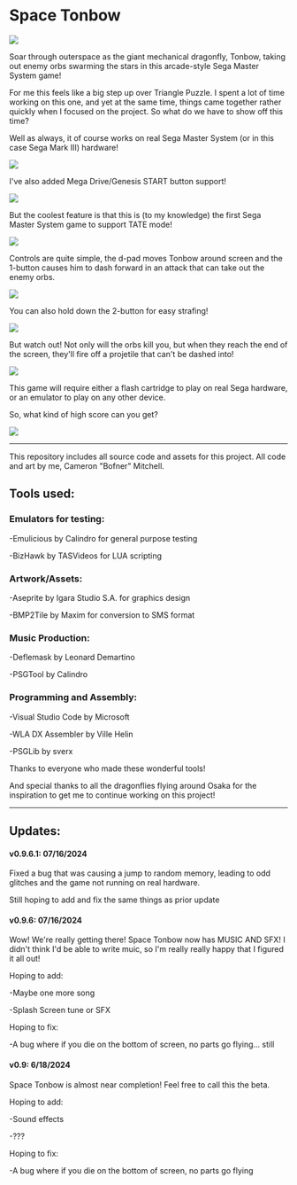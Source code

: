 # Space Tonbow

![](https://github.com/Bofner/Space-Tonbow/blob/main/images/tite.gif)

Soar through outerspace as the giant mechanical dragonfly, Tonbow, taking out enemy orbs swarming the stars
in this arcade-style Sega Master System game!

For me this feels like a big step up over Triangle Puzzle. I spent a lot of time working on this one,
and yet at the same time, things came together rather quickly when I focused on the project. So what
do we have to show off this time?

Well as always, it of course works on real Sega Master System (or in this case Sega Mark III) hardware!

![](https://github.com/Bofner/Space-Tonbow/blob/main/images/realHardware.gif)

I've also added Mega Drive/Genesis START button support!

![](https://github.com/Bofner/Space-Tonbow/blob/main/images/realHardwareMD.gif)

But the coolest feature is that this is (to my knowledge) the first Sega Master System game to support TATE mode!

![](https://github.com/Bofner/Space-Tonbow/blob/main/images/realHardwareTATE.gif)

Controls are quite simple, the d-pad moves Tonbow around screen and the 1-button causes him to dash forward
in an attack that can take out the enemy orbs. 

![](https://github.com/Bofner/Space-Tonbow/blob/main/images/controls.gif)

You can also hold down the 2-button for easy strafing!

![](https://github.com/Bofner/Space-Tonbow/blob/main/images/strafe.gif)

But watch out! Not only will the orbs kill you, but when they reach the end of the screen, they'll fire off 
a projetile that can't be dashed into!

![](https://github.com/Bofner/Space-Tonbow/blob/main/images/backShot.gif)

This game will require either a flash cartridge to play on real Sega hardware, or an emulator to play on any other device. 

So, what kind of high score can you get?

![](https://github.com/Bofner/Space-Tonbow/blob/main/images/highScore.gif)
 
 
__________________________________________________________________________________________________

 
This repository includes all source code and assets for this project. All code and art by me, Cameron "Bofner" Mitchell. 
 
## Tools used:
 
### Emulators for testing:

-Emulicious by Calindro for general purpose testing

-BizHawk by TASVideos for LUA scripting 
 
### Artwork/Assets:

-Aseprite by Igara Studio S.A. for graphics design

-BMP2Tile by Maxim for conversion to SMS format

### Music Production:

-Deflemask by Leonard Demartino

-PSGTool by Calindro
 
### Programming and Assembly:

-Visual Studio Code by Microsoft 

-WLA DX Assembler by Ville Helin

-PSGLib by sverx
 
Thanks to everyone who made these wonderful tools!

And special thanks to all the dragonflies flying around Osaka for the inspiration to get me
to continue working on this project!
 
__________________________________________________________________________________________________
 
## Updates:

#### v0.9.6.1: 07/16/2024
Fixed a bug that was causing a jump to random memory, leading to odd glitches and the game not 
running on real hardware. 

Still hoping to add and fix the same things as prior update

#### v0.9.6: 07/16/2024

Wow! We're really getting there! Space Tonbow now has MUSIC AND SFX! I didn't think I'd be able to
write muic, so I'm really really happy that I figured it all out!

Hoping to add:

-Maybe one more song

-Splash Screen tune or SFX

Hoping to fix:

-A bug where if you die on the bottom of screen, no parts go flying... still

#### v0.9: 6/18/2024

Space Tonbow is almost near completion! Feel free to call this the beta.

Hoping to add:

-Sound effects

-???

Hoping to fix:

-A bug where if you die on the bottom of screen, no parts go flying
